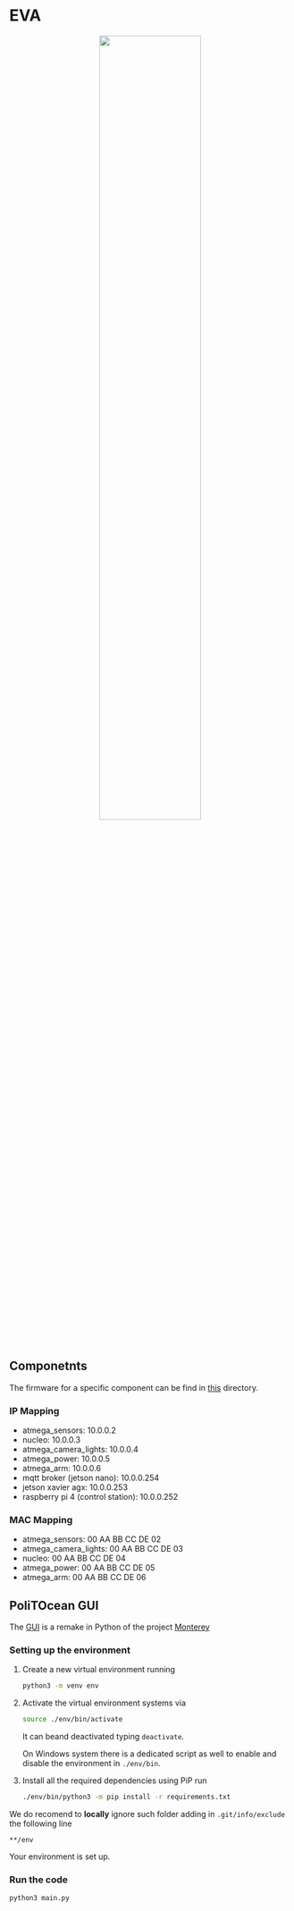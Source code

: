 # EVA
<p align="center">
<img src="v26-02/rov-eva.jpg" width="60%" height="60%">
</p>

## Componetnts
The firmware for a specific component can be find in [this](firmware/) directory.

### IP Mapping

* atmega_sensors: 10.0.0.2
* nucleo: 10.0.0.3
* atmega_camera_lights: 10.0.0.4
* atmega_power: 10.0.0.5
* atmega_arm: 10.0.0.6
* mqtt broker (jetson nano): 10.0.0.254
* jetson xavier agx: 10.0.0.253
* raspberry pi 4 (control station): 10.0.0.252

### MAC Mapping

* atmega_sensors: 00 AA BB CC DE 02
* atmega_camera_lights: 00 AA BB CC DE 03
* nucleo: 00 AA BB CC DE 04
* atmega_power: 00 AA BB CC DE 05
* atmega_arm: 00 AA BB CC DE 06

## PoliTOcean GUI

The [GUI](gui/) is a remake in Python of the project [Monterey](https://github.com/rovsuite/monterey)

### Setting up the environment

1. Create a new virtual environment running
    ```bash
    python3 -m venv env
    ```

2. Activate the virtual environment systems via
      ```bash
      source ./env/bin/activate
      ```
    It can beand deactivated typing `deactivate`.

    On Windows system there is a dedicated script as well to enable and disable the environment in `./env/bin`.


3. Install all the required dependencies using PiP run

    ```bash
    ./env/bin/python3 -m pip install -r requirements.txt
    ```

We do recomend to **locally** ignore such folder adding in `.git/info/exclude` the following line
```
**/env
```

Your environment is set up.

### Run the code

```bash
python3 main.py
```
